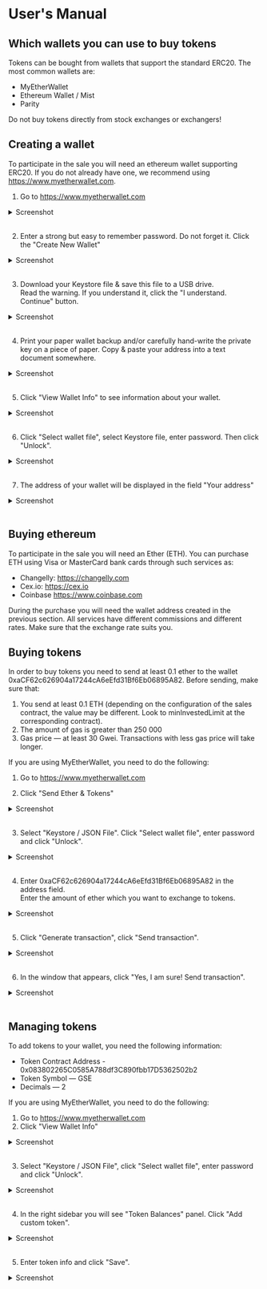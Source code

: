 # User's Manual

## Which wallets you can use to buy tokens
Tokens can be bought from wallets that support the standard ERC20.
The most common wallets are:
* MyEtherWallet
* Ethereum Wallet / Mist
* Parity

Do not buy tokens directly from stock exchanges or exchangers!

## Creating a wallet
To participate in the sale you will need an ethereum wallet supporting ERC20.
If you do not already have one, we recommend using https://www.myetherwallet.com.

1. Go to https://www.myetherwallet.com
  <details><summary>Screenshot</summary>

  ![creating_a_wallet_01](images/creating_a_wallet_01.jpg)

  </details><br>

2. Enter a strong but easy to remember password. Do not forget it. Click the "Create New Wallet"
  <details><summary>Screenshot</summary>

  ![creating_a_wallet_02](images/creating_a_wallet_02.jpg)

  </details><br>

3. Download your Keystore file & save this file to a USB drive.  
Read the warning. If you understand it, click the "I understand. Continue" button.
  <details><summary>Screenshot</summary>

  ![creating_a_wallet_03](images/creating_a_wallet_03.jpg)

  </details><br>

4. Print your paper wallet backup and/or carefully hand-write the private key on a piece of paper. Copy & paste your address into a text document somewhere.
  <details><summary>Screenshot</summary>

  ![creating_a_wallet_04](images/creating_a_wallet_04.jpg)

  </details><br>

5. Click "View Wallet Info" to see information about your wallet.
  <details><summary>Screenshot</summary>

  ![creating_a_wallet_05](images/creating_a_wallet_05.jpg)

  </details><br>

6. Click "Select wallet file", select Keystore file, enter password. Then click "Unlock".
  <details><summary>Screenshot</summary>

  ![creating_a_wallet_06](images/creating_a_wallet_06.jpg)

  </details><br>

7. The address of your wallet will be displayed in the field "Your address"
  <details><summary>Screenshot</summary>

  ![creating_a_wallet_07](images/creating_a_wallet_07.jpg)

  </details><br>

## Buying ethereum
To participate in the sale you will need an Ether (ETH).
You can purchase ETH using Visa or MasterCard bank cards through such services as:
* Changelly: https://changelly.com
* Cex.io: https://cex.io
* Coinbase https://www.coinbase.com

During the purchase you will need the wallet address created in the previous section.
All services have different commissions and different rates.
Make sure that the exchange rate suits you.

## Buying tokens
In order to buy tokens you need to send at least 0.1 ether to the wallet 0xaCF62c626904a17244cA6eEfd31Bf6Eb06895A82.
Before sending, make sure that:
1. You send at least 0.1 ETH (depending on the configuration of the sales contract, the value may be different. Look to minInvestedLimit at the corresponding contract).
2. The amount of gas is greater than 250 000
3. Gas price — at least 30 Gwei. Transactions with less gas price will take longer.

If you are using MyEtherWallet, you need to do the following:
1. Go to https://www.myetherwallet.com

2. Click "Send Ether & Tokens"
  <details><summary>Screenshot</summary>

  ![buying_tokens_01](images/buying_tokens_01.jpg)

  </details><br>

3. Select "Keystore / JSON File". Click "Select wallet file", enter password and click "Unlock".
  <details><summary>Screenshot</summary>

  ![buying_tokens_02](images/buying_tokens_02.jpg)

  </details><br>

4. Enter 0xaCF62c626904a17244cA6eEfd31Bf6Eb06895A82 in the address field.  
Enter the amount of ether which you want to exchange to tokens.
  <details><summary>Screenshot</summary>

  ![buying_tokens_03](images/buying_tokens_03.jpg)

  </details><br>

5. Click "Generate transaction", click "Send transaction".
  <details><summary>Screenshot</summary>

  ![buying_tokens_04](images/buying_tokens_04.jpg)

  </details><br>

6. In the window that appears, click "Yes, I am sure! Send transaction".
  <details><summary>Screenshot</summary>

  ![buying_tokens_05](images/buying_tokens_05.jpg)

  </details><br>

## Managing tokens
To add tokens to your wallet, you need the following information:
* Token Contract Address - 0x083802265C0585A788df3C890fbb17D5362502b2
* Token Symbol — GSE
* Decimals — 2

If you are using MyEtherWallet, you need to do the following:
1. Go to https://www.myetherwallet.com
2. Click "View Wallet Info"
  <details><summary>Screenshot</summary>

  ![creating_a_wallet_01](images/creating_a_wallet_01.jpg)

  </details><br>

3. Select "Keystore / JSON File", click "Select wallet file", enter password and click "Unlock".
  <details><summary>Screenshot</summary>

  ![creating_a_wallet_06](images/creating_a_wallet_06.jpg)

  </details><br>

4. In the right sidebar you will see "Token Balances" panel. Click "Add custom token".
  <details><summary>Screenshot</summary>

  ![managing_tokens_03](images/managing_tokens_03.jpg)

  </details><br>

5. Enter token info and click "Save".
  <details><summary>Screenshot</summary>

  ![managing_tokens_04](images/managing_tokens_04.jpg)

  </details><br>
